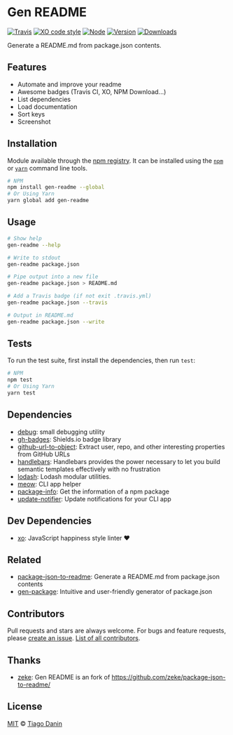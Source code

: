 # Gen README

[![Travis](https://img.shields.io/travis/TiagoDanin/Gen-README.svg?branch=master&style=flat-square)](https://travis-ci.org/TiagoDanin/Gen-README) [![XO code style](https://img.shields.io/badge/code%20style-XO-red.svg?style=flat-square)](https://github.com/xojs/xo) [![Node](https://img.shields.io/node/v/gen-readme.svg?style=flat-square)](https://npmjs.org/package/gen-readme) [![Version](https://img.shields.io/npm/v/gen-readme.svg?style=flat-square)](https://npmjs.org/package/gen-readme) [![Downloads](https://img.shields.io/npm/dt/gen-readme.svg?style=flat-square)](https://npmjs.org/package/gen-readme) 

Generate a README.md from package.json contents.

## Features

- Automate and improve your readme
- Awesome badges (Travis CI, XO, NPM Download...)
- List dependencies
- Load documentation
- Sort keys
- Screenshot

## Installation

Module available through the [npm registry](https://www.npmjs.com/). It can be installed using the  [`npm`](https://docs.npmjs.com/getting-started/installing-npm-packages-locally) or [`yarn`](https://yarnpkg.com/en/) command line tools.

```sh
# NPM
npm install gen-readme --global
# Or Using Yarn
yarn global add gen-readme
```

## Usage

```sh
# Show help
gen-readme --help

# Write to stdout
gen-readme package.json

# Pipe output into a new file
gen-readme package.json > README.md

# Add a Travis badge (if not exit .travis.yml)
gen-readme package.json --travis

# Output in README.md
gen-readme package.json --write
```

## Tests

To run the test suite, first install the dependencies, then run `test`:

```sh
# NPM
npm test
# Or Using Yarn
yarn test
```

## Dependencies

- [debug](https://ghub.io/debug): small debugging utility
- [gh-badges](https://ghub.io/gh-badges): Shields.io badge library
- [github-url-to-object](https://ghub.io/github-url-to-object): Extract user, repo, and other interesting properties from GitHub URLs
- [handlebars](https://ghub.io/handlebars): Handlebars provides the power necessary to let you build semantic templates effectively with no frustration
- [lodash](https://ghub.io/lodash): Lodash modular utilities.
- [meow](https://ghub.io/meow): CLI app helper
- [package-info](https://ghub.io/package-info): Get the information of a npm package
- [update-notifier](https://ghub.io/update-notifier): Update notifications for your CLI app

## Dev Dependencies

- [xo](https://ghub.io/xo): JavaScript happiness style linter ❤️

## Related

- [package-json-to-readme](https://ghub.io/package-json-to-readme): Generate a README.md from package.json contents
- [gen-package](https://ghub.io/gen-package): Intuitive and user-friendly generator of package.json

## Contributors

Pull requests and stars are always welcome. For bugs and feature requests, please [create an issue](https://github.com/TiagoDanin/Gen-README/issues). [List of all contributors](https://github.com/TiagoDanin/Gen-README/graphs/contributors).

## Thanks

- [zeke](https://github.com/zeke/package-json-to-readme/): Gen README is an fork of https://github.com/zeke/package-json-to-readme/

## License

[MIT](LICENSE) © [Tiago Danin](https://TiagoDanin.github.io)